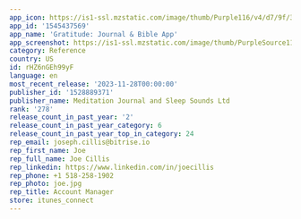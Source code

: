 ```yaml
---
app_icon: https://is1-ssl.mzstatic.com/image/thumb/Purple116/v4/d7/9f/3f/d79f3f51-d9a0-0440-915b-4d58937c02bb/AppIcon-0-1x_U007emarketing-0-7-0-85-220.png/1024x1024bb.png
app_id: '1545437569'
app_name: 'Gratitude: Journal & Bible App'
app_screenshot: https://is1-ssl.mzstatic.com/image/thumb/PurpleSource116/v4/b2/f0/0c/b2f00cd1-c0a0-6659-d7ea-baf2cbc311cc/89d5e653-64cd-4fa3-a38d-95ad7947564e_1284_x_2778@2x-100__U00282_U0029.jpg/1284x2778bb.png
category: Reference
country: US
id: rHZ6nGEh99yF
language: en
most_recent_release: '2023-11-28T00:00:00'
publisher_id: '1528889371'
publisher_name: Meditation Journal and Sleep Sounds Ltd
rank: '278'
release_count_in_past_year: '2'
release_count_in_past_year_category: 6
release_count_in_past_year_top_in_category: 24
rep_email: joseph.cillis@bitrise.io
rep_first_name: Joe
rep_full_name: Joe Cillis
rep_linkedin: https://www.linkedin.com/in/joecillis
rep_phone: +1 518-258-1902
rep_photo: joe.jpg
rep_title: Account Manager
store: itunes_connect
---
```

